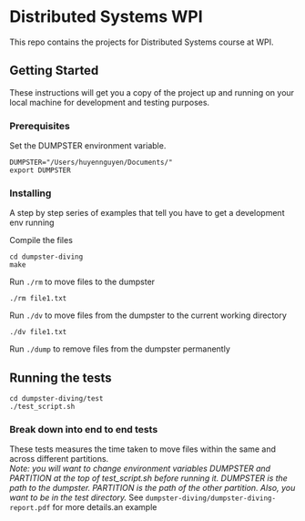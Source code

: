 # Distributed Systems WPI

This repo contains the projects for Distributed Systems course at WPI.

## Getting Started

These instructions will get you a copy of the project up and running on your local machine for development and testing purposes.

### Prerequisites
Set the DUMPSTER environment variable.

```
DUMPSTER="/Users/huyennguyen/Documents/"
export DUMPSTER
``` 

### Installing

A step by step series of examples that tell you have to get a development env running

Compile the files

```
cd dumpster-diving
make 
```

Run ```./rm``` to move files to the dumpster

```
./rm file1.txt 
```
Run ```./dv``` to move files from the dumpster to the current working directory
```
./dv file1.txt
```
Run ```./dump``` to remove files from the dumpster permanently
## Running the tests

```
cd dumpster-diving/test
./test_script.sh
```

### Break down into end to end tests

These tests measures the time taken to move files within the same and across different partitions.  
*Note: you will want to change environment variables DUMPSTER and PARTITION at the top of test_script.sh before running it. DUMPSTER is the path to the dumpster. PARTITION is the path of the other partition. Also, you want to be in the test directory.*
See ```dumpster-diving/dumpster-diving-report.pdf``` for more details.an example